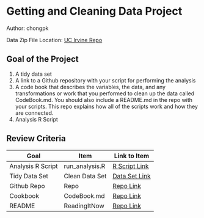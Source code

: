 # Getting and Cleaning Data Project
Author: chongpk <br />

Data Zip File Location: [UC Irvine Repo](https://d396qusza40orc.cloudfront.net/getdata%2Fprojectfiles%2FUCI%20HAR%20Dataset.zip "Clicking will download the data")

## Goal of the Project
1. A tidy data set 
2. A link to a Github repository with your script for performing the analysis 
3. A code book that describes the variables, the data, and any transformations or work that you performed to clean up the data called CodeBook.md. You should also include a README.md in the repo with your scripts. This repo explains how all of the scripts work and how they are connected.
4. Analysis R Script

## Review Criteria

Goal | Item | Link to Item
--- | --- | ---
Analysis R Script |  run_analysis.R |  [R Script Link](https://github.com/chongpk/datasciencecoursera//blob/master/run_analysis.R "run_analysis.R")
Tidy Data Set |  Clean Data Set |  [Data Set Link](https://github.com/chongpk/datasciencecoursera//blob/master/tidyData.txt "tidyData.txt")
Github Repo | Repo |  [Repo Link](https://github.com/chongpk/datasciencecoursera "Click to go to Repo")
Cookbook | CodeBook.md |  [Repo Link](https://github.com/chongpk/datasciencecoursera//blob/master/CodeBook.md "CodeBook.md")
README | ReadingItNow |  [Repo Link](https://github.com/chongpk/datasciencecoursera/blob/master/README.md "README.md")



